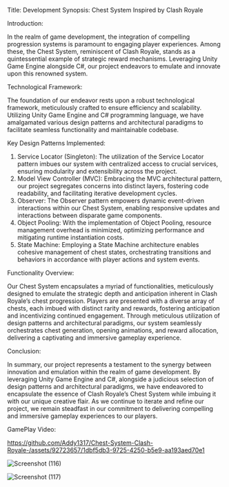 Title: Development Synopsis: Chest System Inspired by Clash Royale

Introduction:

In the realm of game development, the integration of compelling progression systems is paramount to engaging player experiences. Among these, the Chest System, reminiscent of Clash Royale, stands as a quintessential example of strategic reward mechanisms. Leveraging Unity Game Engine alongside C#, our project endeavors to emulate and innovate upon this renowned system.

Technological Framework:

The foundation of our endeavor rests upon a robust technological framework, meticulously crafted to ensure efficiency and scalability. Utilizing Unity Game Engine and C# programming language, we have amalgamated various design patterns and architectural paradigms to facilitate seamless functionality and maintainable codebase.

Key Design Patterns Implemented:
1) Service Locator (Singleton): The utilization of the Service Locator pattern imbues our system with centralized access to crucial services, ensuring modularity and extensibility across the project.
2) Model View Controller (MVC): Embracing the MVC architectural pattern, our project segregates concerns into distinct layers, fostering code readability, and facilitating iterative development cycles.
3) Observer: The Observer pattern empowers dynamic event-driven interactions within our Chest System, enabling responsive updates and interactions between disparate game components.
4) Object Pooling: With the implementation of Object Pooling, resource management overhead is minimized, optimizing performance and mitigating runtime instantiation costs.
5) State Machine: Employing a State Machine architecture enables cohesive management of chest states, orchestrating transitions and behaviors in accordance with player actions and system events.

Functionality Overview:

Our Chest System encapsulates a myriad of functionalities, meticulously designed to emulate the strategic depth and anticipation inherent in Clash Royale’s chest progression. Players are presented with a diverse array of chests, each imbued with distinct rarity and rewards, fostering anticipation and incentivizing continued engagement. Through meticulous utilization of design patterns and architectural paradigms, our system seamlessly orchestrates chest generation, opening animations, and reward allocation, delivering a captivating and immersive gameplay experience.

Conclusion:

In summary, our project represents a testament to the synergy between innovation and emulation within the realm of game development. By leveraging Unity Game Engine and C#, alongside a judicious selection of design patterns and architectural paradigms, we have endeavored to encapsulate the essence of Clash Royale’s Chest System while imbuing it with our unique creative flair. As we continue to iterate and refine our project, we remain steadfast in our commitment to delivering compelling and immersive gameplay experiences to our players.

GamePlay Video:

https://github.com/Addy1317/Chest-System-Clash-Royale-/assets/92723657/1dbf5db3-9725-4250-b5e9-aa193aed70e1



![Screenshot (116)](https://github.com/Addy1317/Chest-System-Clash-Royale-/assets/92723657/b2cf0db0-6ab0-4fb8-b1fb-c9b901252bdc)

![Screenshot (117)](https://github.com/Addy1317/Chest-System-Clash-Royale-/assets/92723657/93cff9d3-052a-4c64-b402-5906541d135b)

